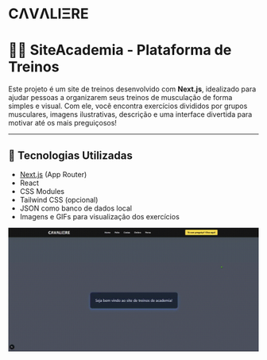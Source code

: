 # **CΛVΛLIΞRE**

# 🏋️‍♂️ SiteAcademia - Plataforma de Treinos

Este projeto é um site de treinos desenvolvido com **Next.js**, idealizado para ajudar pessoas a organizarem seus treinos de musculação de forma simples e visual. Com ele, você encontra exercícios divididos por grupos musculares, imagens ilustrativas, descrição e uma interface divertida para motivar até os mais preguiçosos!

---

## 🚀 Tecnologias Utilizadas

- [Next.js](https://nextjs.org/) (App Router)
- React
- CSS Modules
- Tailwind CSS (opcional)
- JSON como banco de dados local
- Imagens e GIFs para visualização dos exercícios

![Demonstração do Projeto](./public/SiteAcademia.gif)



